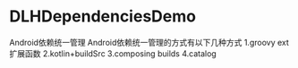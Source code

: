 # DLHDependenciesDemo
Android依赖统一管理
Android依赖统一管理的方式有以下几种方式
1.groovy ext扩展函数
2.kotlin+buildSrc
3.composing builds
4.catalog


